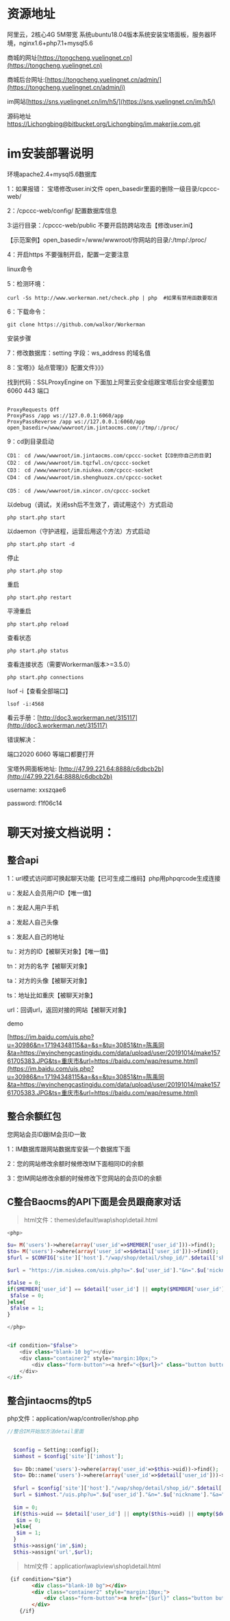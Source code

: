 # 资源地址

阿里云，2核心4G  5M带宽    系统ubuntu18.04版本系统安装宝塔面板，服务器环境，nginx1.6+php7.1+mysql5.6

商城的网址[https://tongcheng.yuelingnet.cn](https://tongcheng.yuelingnet.cn)

商城后台网址:[https://tongcheng.yuelingnet.cn/admin/](https://tongcheng.yuelingnet.cn/admin/i)

 im网站[https://sns.yuelingnet.cn/im/h5/](https://sns.yuelingnet.cn/im/h5/)

 源码地址[https://Lichongbing@bitbucket.org/Lichongbing/im.makerjie.com.git](https://Lichongbing@bitbucket.org/Lichongbing/im.makerjie.com.git)

 
 
# im安装部署说明


环境apache2.4+mysql5.6数据库


1：如果报错： 宝塔修改user.ini文件  open_basedir里面的删除一级目录/cpccc-web/

2：/cpccc-web/config/  配置数据库信息


3:运行目录：/cpccc-web/public  不要开启防跨站攻击【修改user.ini】

  【示范案例】open_basedir=/www/wwwroot/你网站的目录/:/tmp/:/proc/

   

4：开启https  不要强制开启，配置一定要注意


linux命令

5：检测环境：
```
curl -Ss http://www.workerman.net/check.php | php  #如果有禁用函数要取消
```
6：下载命令：
```
git clone https://github.com/walkor/Workerman
``` 

安装步骤

7：修改数据库：setting  字段：ws_address 的域名值

8：宝塔》》站点管理》》配置文件》》》

找到代码：SSLProxyEngine on  下面加上阿里云安全组跟宝塔后台安全组要加6060  443  端口
```

ProxyRequests Off
ProxyPass /app ws://127.0.0.1:6060/app
ProxyPassReverse /app ws://127.0.0.1:6060/app
open_basedir=/www/wwwroot/im.jintaocms.com/:/tmp/:/proc/
```
9：cd到目录启动

```
CD1： cd /www/wwwroot/im.jintaocms.com/cpccc-socket【CD到你自己的目录】
CD2： cd /www/wwwroot/im.tqzfwl.cn/cpccc-socket
CD3： cd /www/wwwroot/im.niukea.com/cpccc-socket
CD4： cd /www/wwwroot/im.shenghuozx.cn/cpccc-socket

CD5： cd /www/wwwroot/im.xincor.cn/cpccc-socket

```
以debug（调试，关闭ssh后不生效了，调试用这个）方式启动
```
php start.php start
```
以daemon（守护进程，运营后用这个方法）方式启动
```
php start.php start -d
```
停止
```
php start.php stop
```
重启
```
php start.php restart
```
平滑重启
```
php start.php reload
```
查看状态
```
php start.php status
```
查看连接状态（需要Workerman版本>=3.5.0）
```
php start.php connections
```


lsof -i【查看全部端口】
```
lsof -i:4568
```

看云手册：[http://doc3.workerman.net/315117](http://doc3.workerman.net/315117)


错误解决：

端口2020  6060  等端口都要打开


宝塔外网面板地址: [http://47.99.221.64:8888/c6dbcb2b](http://47.99.221.64:8888/c6dbcb2b)

username: xxszqae6

password: f1f06c14

# 聊天对接文档说明：


## 整合api

1：url模式访问即可换起聊天功能【已可生成二维码】php用phpqrcode生成连接

u：发起人会员用户ID【唯一值】

n：发起人用户手机

a：发起人自己头像

s：发起人自己的地址

tu：对方的ID【被聊天对象】【唯一值】

tn：对方的名字【被聊天对象】

ta：对方的头像【被聊天对象】

ts：地址比如重庆【被聊天对象】

url：回调url，返回对接的网站【被聊天对象】

demo

[https://im.baidu.com/uis.php?u=30986&n=17194348115&a=&s=&tu=30851&tn=陈禹同&ta=https://wyinchengcastingidu.com/data/upload/user/20191014/make15761705383.JPG&ts=重庆市&url=https://baidu.com/wap/resume.html](https://im.baidu.com/uis.php?u=30986&n=17194348115&a=&s=&tu=30851&tn=陈禹同&ta=https://wyinchengcastingidu.com/data/upload/user/20191014/make15761705383.JPG&ts=重庆市&url=https://baidu.com/wap/resume.html)


## 整合余额红包
您网站会员ID跟IM会员ID一致

1：IM数据库跟网站数据库安装一个数据库下面

2：您的网站修改余额时候修改IM下面相同ID的余额

3：您IM网站修改余额的时候修改下您网站的会员ID的余额

## C整合Baocms的API下面是会员跟商家对话
>html文件：themes\default\wap\shop\detail.html

```php
<php>

$u= M('users')->where(array('user_id'=>$MEMBER['user_id']))->find();
$to= M('users')->where(array('user_id'=>$detail['user_id']))->find();
$furl = $CONFIG['site']['host']."/wap/shop/detail/shop_id/".$detail['shop_id'];

$url = "https://im.niukea.com/uis.php?u=".$u['user_id']."&n=".$u['nickname']."&a=".config_weixin_img($u['face'])."&s=&tu=".$to['user_id']."&tn=".$to['nickname']."&ta=".config_weixin_img($to['face'])."&ts=重庆市&url=".$furl;

$false = 0;
if($MEMBER['user_id'] == $detail['user_id'] || empty($MEMBER['user_id']) || empty($detail['user_id'])){
 $false = 0;
}else{
 $false = 1;
}

</php>


<if condition="$false"> 
    <div class="blank-10 bg"></div>
    <div class="container2" style="margin:10px;">
        <div class="form-button"><a href="<{$url}>" class="button button-block button-big bg-dot text-center" type="submit">联系商家客服</a></div>
    </div>
</if> 

```

## 整合jintaocms的tp5
php文件：application/wap/controller/shop.php


```php
//整合IM开始加方法detail里面


  $config = Setting::config();
  $imhost = $config['site']['imhost'];
  
  $u= Db::name('users')->where(array('user_id'=>$this->uid))->find();
  $to= Db::name('users')->where(array('user_id'=>$detail['user_id']))->find();
  
  $furl = $config['site']['host']."/wap/shop/detail/shop_id/".$detail['shop_id'];
  $url = $imhost."/uis.php?u=".$u['user_id']."&n=".$u['nickname']."&a=".config_weixin_img($u['face'])."&s=&tu=".$to['user_id']."&tn=".$to['nickname']."&ta=".config_weixin_img($to['face'])."&ts=重庆市&url=".$furl;
  
  $im = 0;
  if($this->uid == $detail['user_id'] || empty($this->uid) || empty($detail['user_id']) || empty($imhost)){
   $im = 0;
  }else{
   $im = 1;
  }
  $this->assign('im',$im);
  $this->assign('url',$url);
```

>html文件：application\wap\view\shop\detail.html
```html
 {if condition="$im"}
        <div class="blank-10 bg"></div>
        <div class="container2" style="margin:10px;">
            <div class="form-button"><a href="{$url}" class="button button-block button-big bg-dot text-center" type="submit">联系商家客服</a></div>
        </div>
    {/if} 

```   


